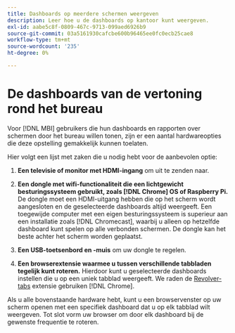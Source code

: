 ```yaml
---
title: Dashboards op meerdere schermen weergeven
description: Leer hoe u de dashboards op kantoor kunt weergeven.
exl-id: aabe5c8f-0809-467c-9713-099aed6926b9
source-git-commit: 03a5161930cafcbe600b96465ee0fc0ecb25cae8
workflow-type: tm+mt
source-wordcount: '235'
ht-degree: 0%

---
```


# De dashboards van de vertoning rond het bureau

Voor [!DNL MBI] gebruikers die hun dashboards en rapporten over schermen door het bureau willen tonen, zijn er een aantal hardwareopties die deze opstelling gemakkelijk kunnen toelaten.

Hier volgt een lijst met zaken die u nodig hebt voor de aanbevolen optie:

1. **Een televisie of monitor met HDMI-ingang** om uit te zenden naar.

1. **Een dongle met wifi-functionaliteit die een lichtgewicht besturingssysteem gebruikt, zoals [!DNL Chrome] OS of Raspberry Pi.** De dongle moet een HDMI-uitgang hebben die op het scherm wordt aangesloten en de geselecteerde dashboards altijd weergeeft. Een toegewijde computer met een eigen besturingssysteem is superieur aan een installatie zoals [!DNL Chromecast], waarbij u alleen op hetzelfde dashboard kunt spelen op alle verbonden schermen. De dongle kan het beste achter het scherm worden geplaatst.

1. **Een USB-toetsenbord en -muis** om uw dongle te regelen.

1. **Een browserextensie waarmee u tussen verschillende tabbladen tegelijk kunt roteren.** Hierdoor kunt u geselecteerde dashboards instellen die u op een uniek tabblad weergeeft. We raden de [Revolver-tabs](https://chrome.google.com/webstore/detail/revolver-tabs/dlknooajieciikpedpldejhhijacnbda?hl=en) extensie gebruiken [!DNL Chrome].

Als u alle bovenstaande hardware hebt, kunt u een browservenster op uw scherm openen met een specifiek dashboard dat u op elk tabblad wilt weergeven. Tot slot vorm uw browser om door elk dashboard bij de gewenste frequentie te roteren.
